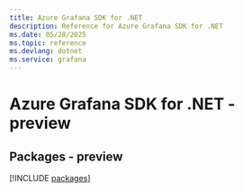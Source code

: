 ```yaml
---
title: Azure Grafana SDK for .NET
description: Reference for Azure Grafana SDK for .NET
ms.date: 05/28/2025
ms.topic: reference
ms.devlang: dotnet
ms.service: grafana
---
```

# Azure Grafana SDK for .NET - preview
## Packages - preview
[!INCLUDE [packages](grafana-index.md)]